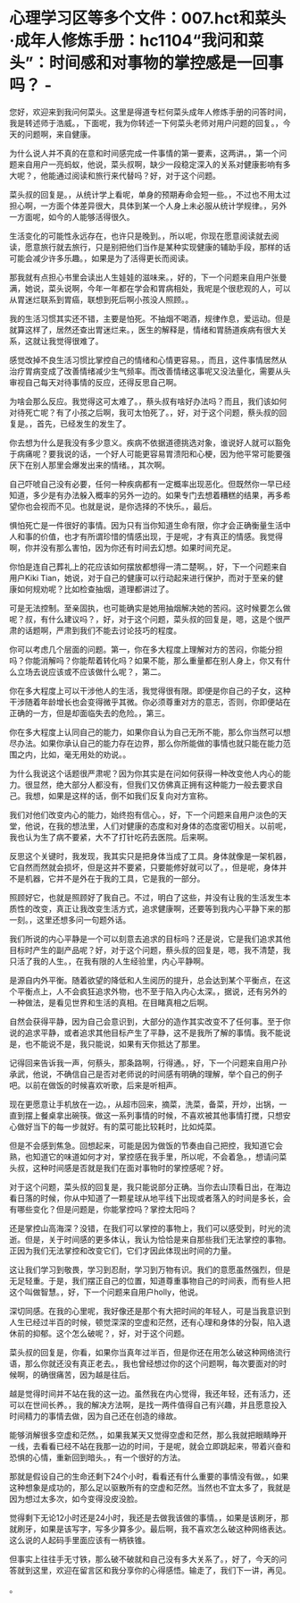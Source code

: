 # 心理学习区等多个文件：007.hct和菜头·成年人修炼手册：hc1104“我问和菜头”：时间感和对事物的掌控感是一回事吗？ -

您好，欢迎来到我问何菜头。这里是得道专栏何菜头成年人修炼手册的问答时间，我是转述师于浩威。，下面呢，我为你转述一下何菜头老师对用户问题的回复。，今天的问题啊，来自健康。

为什么说人并不真的在意和时间感完成一件事情的第一要素，这两讲。，第一个问题来自用户一亮蚂蚁，他说，菜头叔啊，缺少一段稳定深入的关系对健康影响有多大呢？，他能通过阅读和旅行来代替吗？好，对于这个问题。

菜头叔的回复是。，从统计学上看呢，单身的预期寿命会短一些。，不过也不用太过担心啊，一方面个体差异很大，具体到某一个人身上未必服从统计学规律。，另外一方面呢，如今的人能够活得很久。

生活变化的可能性永远存在，也许只是晚到。，所以呢，你现在愿意阅读就去阅读，愿意旅行就去旅行，只是别把他们当作是某种实现健康的辅助手段，那样的话可能会减少许多乐趣。，如果是为了活得更长而阅读。

那我就有点担心书里会读出人生娃娃的滋味来。，好的，下一个问题来自用户张曼满，她说，菜头说啊，今年一年都在学会和胃病相处，我呢是个很悲观的人，可以从胃迷烂联系到胃癌，联想到死后啊小孩没人照顾。。

我的生活习惯其实还不错，主要是怕死。不抽烟不喝酒，规律作息，爱运动。但是就算这样了，居然还查出胃迷烂来。，医生的解释是，情绪和胃肠道疾病有很大关系，这就让我觉得很难了。

感觉改掉不良生活习惯比掌控自己的情绪和心情更容易。，而且，这件事情居然从治疗胃病变成了改善情绪减少生气频率。而改善情绪这事呢又没法量化，需要从头审视自己每天对待事情的反应，还得反思自己啊。

为啥会那么反应。我觉得这可太难了。，蔡头叔有啥好办法吗？而且，我们该如何对待死亡呢？有了小孩之后啊，我可太怕死了。，好，对于这个问题，蔡头叔的回复是。，首先，已经发生的发生了。

你去想为什么是我没有多少意义。疾病不依据道德挑选对象，谁说好人就可以豁免于病痛呢？要我说的话，一个好人可能更容易胃溃阳和心梗，因为他平常可能要强厌下在别人那里会爆发出来的情绪。，其次啊。

自己吓唬自己没有必要，任何一种疾病都有一定概率出现恶化。但既然你一早已经知道，多少是有办法躲入概率的另外一边的。如果专门去想着糟糕的结果，再多希望你也会视而不见。也就是说，是你选择的不快乐。，最后。

惧怕死亡是一件很好的事情。因为只有当你知道生命有限，你才会正确衡量生活中人和事的价值，也才有所谓珍惜的情感出现，于是呢，才有真正的情感。我觉得啊，你并没有那么害怕，因为你还有时间去幻想。如果时间充足。

你怕是连自己葬礼上的花应该如何摆放都想得一清二楚啊。，好，下一个问题来自用户Kiki Tian，她说，对于自己的健康可以行动起来进行保护，而对于至亲的健康如何规劝呢？比如检查抽烟，道理都讲过了。

可是无法控制。至亲固执，也可能确实是她用抽烟解决她的苦闷。这时候要怎么做呢？叔，有什么建议吗？，好，对于这个问题，菜头叔的回复是，嗯，这是个很严肃的话题啊，严肃到我们不能去讨论技巧的程度。

你可以考虑几个层面的问题。第一，你在多大程度上理解对方的苦闷，你能分担吗？你能消解吗？你能帮着转化吗？如果不能，那么重量都在别人身上，你又有什么立场去说应该或不应该做什么呢？，第二。

你在多大程度上可以干涉他人的生活，我觉得很有限。即便是你自己的子女，这种干涉随着年龄增长也会变得微乎其微。你必须尊重对方的意志，否则，你即便站在正确的一方，但是却面临失去的危险。，第三。

你在多大程度上认同自己的能力，如果你自认为自己无所不能，那么你当然可以想尽办法。如果你承认自己的能力存在边界，那么你所能做的事情也就只能在能力范围之内，比如，毫无用处的劝说。。

为什么我说这个话题很严肃呢？因为你其实是在问如何获得一种改变他人内心的能力。很显然，绝大部分人都没有，但我们又仿佛真正拥有这种能力一般去要求自己。我想，如果是这样的话，倒不如我们反复向对方宣称。

我们对他们改变内心的能力，始终抱有信心。，好，下一个问题来自用户淡色的天堂，他说，在我的想法里，人们对健康的态度和对身体的态度密切相关。以前呢，我也认为生了病不要紧，大不了打针吃药去医院。后来啊。

反思这个关键时，我发现，我其实只是把身体当成了工具。身体就像是一架机器，它自然而然就会损坏，但是这并不要紧，只要能修好就可以了。，但是呢，身体并不是机器，它并不是外在于我的工具，它是我的一部分。

照顾好它，也就是照顾好了我自己。不过，明白了这些，并没有让我的生活发生本质性的改变，真正让我改变生活方式，追求健康啊，还要等到我内心平静下来的那一刻。，这里还想多问一句题外话。

我们所说的内心平静是一个可以刻意去追求的目标吗？还是说，它是我们追求其他目标时产生的副产品呢？好，对于这个问题，蔡头叔的回复是，嗯，我不清楚，我只活了我的人生。，在我有限的人生经验里，内心平静啊。

是源自内外平衡。随着欲望的降低和人生阅历的提升，总会达到某个平衡点，在这个平衡点上，人不会疯狂追求外物，也不至于陷入内心太深。，据说，还有另外的一种做法，是看见世界和生活的真相。在目睹真相之后啊。

自然会获得平静，因为自己会意识到，大部分的造作其实改变不了任何事。至于你说的追求平静，或者追求其他目标产生了平静，这不是我所了解的事情。我不能说是，也不能说不是，我只能说，如果有天你抵达了那里。

记得回来告诉我一声，何蔡头，那条路啊，行得通。，好，下一个问题来自用户孙承武，他说，不确信自己是否对老师说的时间感有明确的理解，举个自己的例子吧。以前在做饭的时候喜欢听歌，后来是听相声。

现在更愿意让手机放在一边。，从超市回来，摘菜，洗菜，备菜，开炒，出锅，一直到摆上餐桌拿出碗筷。做这一系列事情的时候，不喜欢被其他事情打搅，只想安心做好当下的每一步就好。有的菜可能比较耗时，比如炖菜。

但是不会感到焦急。回想起来，可能是因为做饭的节奏由自己把控，我知道它会熟，也知道它的味道如何才对，掌控感在我手里，所以呢，不会着急。，想请问菜头叔，这种时间感是否就是我们在面对事物时的掌控感呢？好。

对于这个问题，菜头叔的回复是，我只能说部分正确。当你去山顶看日出，在海边看日落的时候，你从中知道了一颗星球从地平线下出现或者落入的时间是多长，会有哪些变化？但是问题是，你能掌控吗？掌控太阳吗？

还是掌控山高海深？没错，在我们可以掌控的事物上，我们可以感受到，时光的流逝。但是，关于时间感的更多体认，我认为恰恰是来自那些我们无法掌控的事物。正因为我们无法掌控和改变它们，它们才因此体现出时间的力量。

这让我们学习到敬畏，学习到忍耐，学习到万物有识。我们的意愿虽然强烈，但是无足轻重。于是，我们摆正自己的位置，知道尊重事物自己的时间表，而有些人把这个叫做智慧。，好，下一个问题来自用户holly，他说。

深切同感。在我的心里呢，我好像还是那个有大把时间的年轻人，可是当我意识到人生已经过半百的时候，顿觉深深的空虚和茫然，还有心理和身体的分裂，陷入退休前的抑郁。这个怎么破呢？，好，对于这个问题。

菜头叔的回复是，你看，如果你当真年过半百，但是你还在用怎么破这种网络流行语，那么你就还没有真正老去。，我也曾经想过你的这个问题啊，每次要面对的时候啊，的确很痛苦，因为越是往后。

越是觉得时间并不站在我的这一边。虽然我在内心觉得，我还年轻，还有活力，还可以在世间长养。，我的解决方法啊，是找一两件值得自己有兴趣，并且愿意投入时间精力的事情去做，因为自己还在创造的缘故。

能够消解很多空虚和茫然。，如果我某天又觉得空虚和茫然，那么我就把眼睛睁开一线，去看看已经不站在我那一边的时间，于是呢，就会立即跳起来，带着兴奋和恐惧的心情，重新回到暗头。，有一个很好的方法。

那就是假设自己的生命还剩下24个小时，看看还有什么重要的事情没有做。，如果这种想象是成功的，那么足以驱散所有的空虚和茫然。当然也不宜太多了，我就是因为想过太多次，如今变得没皮没脸。

觉得剩下无论12小时还是24小时，我还是去做我该做的事情。，如果是该刷牙，那就刷牙，如果是该写字，写多少算多少。最后啊，我不喜欢怎么破这种网络表达。这么说的人起码手里面应该有一柄铁锥。

但事实上往往手无寸铁，那么破不破就和自己没有多大关系了。，好了，今天的问答就到这里，欢迎在留言区和我分享你的心得感悟。输走了，我们下一讲，再见。

。